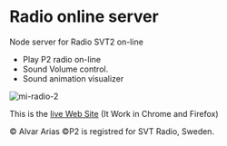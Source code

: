 # Radio online server
Node server for Radio SVT2 on-line 

- Play P2 radio on-line
- Sound Volume control.
- Sound animation visualizer 

![mi-radio-2](https://user-images.githubusercontent.com/7523384/122047186-1eeaba00-cde0-11eb-8e65-880e533c5313.png)

This is the [live Web Site](https://radio-online-server.herokuapp.com/) (It Work in Chrome and Firefox) 

© Alvar Arias 
©P2 is registred for SVT Radio, Sweden.

